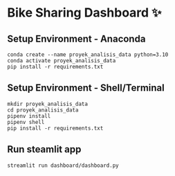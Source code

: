 # Bike Sharing Dashboard ✨

## Setup Environment - Anaconda

```
conda create --name proyek_analisis_data python=3.10
conda activate proyek_analisis_data
pip install -r requirements.txt
```

## Setup Environment - Shell/Terminal

```
mkdir proyek_analisis_data
cd proyek_analisis_data
pipenv install
pipenv shell
pip install -r requirements.txt
```

## Run steamlit app

```
streamlit run dashboard/dashboard.py
```
